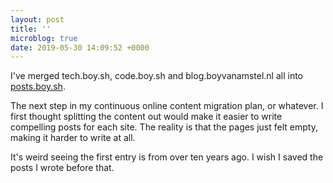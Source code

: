 ```yaml
---
layout: post
title: ''
microblog: true
date: 2019-05-30 14:09:52 +0000
---
```

I've merged tech.boy.sh, code.boy.sh and blog.boyvanamstel.nl all into [posts.boy.sh](https://posts.boy.sh).

The next step in my continuous online content migration plan, or whatever. I first thought splitting the content out would make it easier to write compelling posts for each site. The reality is that the pages just felt empty, making it harder to write at all.

It's weird seeing the first entry is from over ten years ago. I wish I saved the posts I wrote before that.
